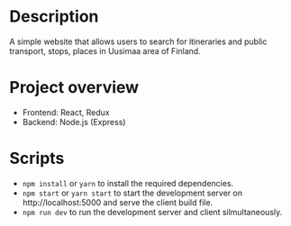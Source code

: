 <!-- @format -->

# Description

A simple website that allows users to search for itineraries and public transport, stops, places in Uusimaa area of Finland.

# Project overview

- Frontend: React, Redux
- Backend: Node.js (Express)

# Scripts

- `npm install` or `yarn` to install the required dependencies.
- `npm start` or `yarn start` to start the development server on http://localhost:5000 and serve the client build file.
- `npm run dev` to run the development server and client silmultaneously.

